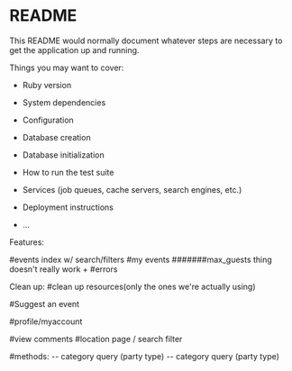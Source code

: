 # README

This README would normally document whatever steps are necessary to get the
application up and running.

Things you may want to cover:

* Ruby version

* System dependencies

* Configuration

* Database creation

* Database initialization

* How to run the test suite

* Services (job queues, cache servers, search engines, etc.)

* Deployment instructions

* ...


Features:

<!-- #sign-up page   -->
<!-- #login page -->
#events index w/ search/filters
#my events
#######max_guests thing doesn't really work +
#errors
<!-- #######way to check attendance -->
<!-- #######way to 'un-rsvp' (delete rsvp nested resource) -->
<!-- #######button_to problem (old code   <!-- <%= button_to "Cancel RSVP", event_rsvp_path(@event, @rsvp), method: 'delete'%> -->

<!-- <form class="button_to" method="post" action="/events/<%=@event.id%>/rsvps/<%= @rsvp.id%>">
  <input type="hidden" name="_method" value="delete">
  <input type="submit" value="Cancel RSVP">
</form> -->

Clean up:
#clean up resources(only the ones we're actually using)

#Suggest an event
<!-- #hosts/guests index -->
#profile/myaccount
<!-- #rsvp form -->
<!-- #event show page -->
#view comments
#location page / search filter
<!-- #category dropdown menu? -->

#methods:
-- category query (party type)
-- category query (party type)
